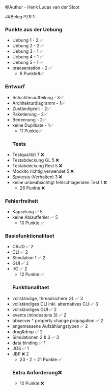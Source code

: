 @Author - Henk Lucas van der Sloot

##Beleg PZR 1:
### Punkte aus der Uebung
* Uebung 1 - 2 ✅
* Uebung 2 - 2 ✅
* Uebung 3 - 1 ✅
* Uebung 4 - 1 ✅
* Uebung 5 - 1 ✅
* praesentation - 2 ✅
  * 9 Punkte#✅

### Entwurf
* Schichtenaufteilung - 3✅
* Architekturdiagramm - 1✅ 
* Zuständigkeit - 2✅ 
* Paketierung - 2✅ 
* Benennung - 2✅
* keine Duplikate - 1✅
    * 11 Punkte✅
  ### Tests
* Testqualität  7 ❌
* Testabdeckung GL 5 ❌ 
* Testabdeckung Rest 5 ❌
* Mockito richtig verwendet 5 ❌ 
* Spytests (Verhalten) 3 ❌
* keine unbeabsichtigt fehlschlagenden Test 1 ❌
  * 26 Punkte ❌
### Fehlerfreiheit
* Kapselung ✅ 5
* keine Ablauffehler  ✅ 5
  * 10 Punkte ✅
### Basisfunktionalitaet
* CRUD ✅ 2
* CLI  ✅ 2
* Simulation 1  ✅ 2
* GUI  ✅ 2
* I/O  ✅ 2
  * 12 Punkte ✅
  ### Funktionalitaet
* vollständige, threadsichere GL ✅ 3
* vollständiges CLI inkl. alternatives CLI  ✅ 3
* vollständiges GUI  ✅ 2
* events (mindestens 3)  ✅ 2
* observer ^ property change propagation  ✅ 2
* angemessene Aufzählungstypen  ✅ 2
* drag&drop  ✅ 2
* Simulationen 2 & 3  ✅ 3
* data binding  ✅ 1
* JOS  ✅ 1
* JBP  ❌ 2
  * 23 - 2 = 21 Punkte ✅
  ### Extra Anforderung❌
  * 10 Punkte ❌


